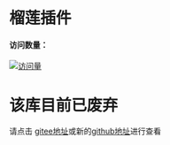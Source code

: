 # 榴莲插件

#### 访问数量：
[![访问量](https://profile-counter.glitch.me/liulian-plugin/count.svg)](https://gitee.com/xianxincoder/liulian-plugin)

# 该库目前已废弃
请点击
[gitee地址](https://gitee.com/huifeidemangguomao/liulian-plugin)或新的[github地址]()进行查看
